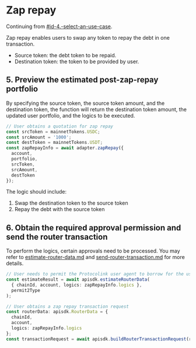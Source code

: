 # Zap repay

Continuing from [#id-4.-select-an-use-case](./#id-4.-select-an-use-case "mention").

Zap repay enables users to swap any token to repay the debt in one transaction.

* Source token: the debt token to be repaid.
* Destination token: the token to be provided by user.

## 5. Preview the estimated post-zap-repay portfolio

By specifying the source token, the source token amount, and the destination token, the function will return the destination token amount, the updated user portfolio, and the logics to be executed.

```typescript
// User obtains a quotation for zap repay
const srcToken = mainnetTokens.USDC;
const srcAmount = '1000';
const destToken = mainnetTokens.USDT;
const zapRepayInfo = await adapter.zapRepay({
  account,
  portfolio,
  srcToken,
  srcAmount,
  destToken
});
```

The logic should include:

1. Swap the destination token to the source token
2. Repay the debt with the source token

## 6. Obtain the required approval permission and send the router transaction

To perform the logics, certain approvals need to be processed. You may refer to [estimate-router-data.md](../../protocolink-sdk/estimate-router-data.md "mention") and [send-router-transaction.md](../../protocolink-sdk/send-router-transaction.md "mention") for more details.

```typescript
// User needs to permit the Protocolink user agent to borrow for the user
const estimateResult = await apisdk.estimateRouterData(
  { chainId, account, logics: zapRepayInfo.logics },
  permit2Type
);

// User obtains a zap repay transaction request
const routerData: apisdk.RouterData = {
  chainId,
  account,
  logics: zapRepayInfo.logics
};
const transactionRequest = await apisdk.buildRouterTransactionRequest(routerData);
```
